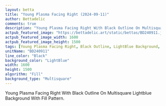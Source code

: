 ```yaml
---
layout: betta
title: "Young Plasma Facing Right (2024-09-11)"
author: Bettadelic
comments: true
description: "Young Plasma Facing Right With Black Outline On Multisquare Lightblue Background With Fill Pattern."
actpub_featured_image: "https://bettadelic.art/static/bettas/BD240911.jpg"
actpub_featured_image_width: 1600
actpub_featured_image_height: 1500
tags: [Young Plasma Facing Right, Black Outline, LightBlue Background, Multisquare Background Pattern, Fill Pattern, September 2024]
unitName: "BD240911"
line_color: "Black"
background_color: "LightBlue"
width: 1600
height: 1500
algorithm: "Fill"
background_type: "Multisquare"
---
```


Young Plasma Facing Right With Black Outline On Multisquare Lightblue Background With Fill Pattern.

